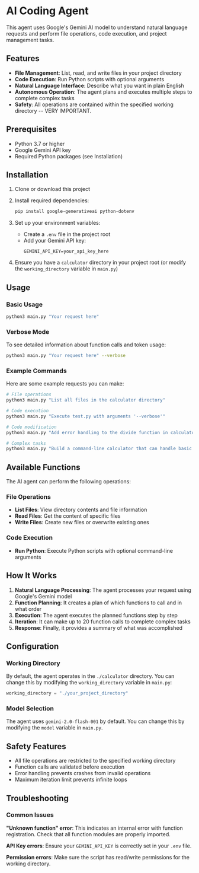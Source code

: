 # AI Coding Agent
This agent uses Google's Gemini AI model to understand natural language requests and perform file operations, code execution, and project management tasks.

## Features

- **File Management**: List, read, and write files in your project directory
- **Code Execution**: Run Python scripts with optional arguments
- **Natural Language Interface**: Describe what you want in plain English
- **Autonomous Operation**: The agent plans and executes multiple steps to complete complex tasks
- **Safety**: All operations are contained within the specified working directory -- VERY IMPORTANT. 

## Prerequisites

- Python 3.7 or higher
- Google Gemini API key
- Required Python packages (see Installation)

## Installation

1. Clone or download this project
2. Install required dependencies:
   ```bash
   pip install google-generativeai python-dotenv
   ```

3. Set up your environment variables:
   - Create a `.env` file in the project root
   - Add your Gemini API key:
     ```
     GEMINI_API_KEY=your_api_key_here
     ```

4. Ensure you have a `calculator` directory in your project root (or modify the `working_directory` variable in `main.py`)

## Usage

### Basic Usage

```bash
python3 main.py "Your request here"
```

### Verbose Mode

To see detailed information about function calls and token usage:

```bash
python3 main.py "Your request here" --verbose
```

### Example Commands

Here are some example requests you can make:

```bash
# File operations
python3 main.py "List all files in the calculator directory"

# Code execution
python3 main.py "Execute test.py with arguments '--verbose'"

# Code modification
python3 main.py "Add error handling to the divide function in calculator.py"

# Complex tasks
python3 main.py "Build a command-line calculator that can handle basic arithmetic operations"

```

## Available Functions

The AI agent can perform the following operations:

### File Operations
- **List Files**: View directory contents and file information
- **Read Files**: Get the content of specific files
- **Write Files**: Create new files or overwrite existing ones

### Code Execution
- **Run Python**: Execute Python scripts with optional command-line arguments

## How It Works

1. **Natural Language Processing**: The agent processes your request using Google's Gemini model
2. **Function Planning**: It creates a plan of which functions to call and in what order
3. **Execution**: The agent executes the planned functions step by step
4. **Iteration**: It can make up to 20 function calls to complete complex tasks
5. **Response**: Finally, it provides a summary of what was accomplished

## Configuration

### Working Directory
By default, the agent operates in the `./calculator` directory. You can change this by modifying the `working_directory` variable in `main.py`:

```python
working_directory = "./your_project_directory"
```

### Model Selection
The agent uses `gemini-2.0-flash-001` by default. You can change this by modifying the `model` variable in `main.py`.

## Safety Features

- All file operations are restricted to the specified working directory
- Function calls are validated before execution
- Error handling prevents crashes from invalid operations
- Maximum iteration limit prevents infinite loops

## Troubleshooting

### Common Issues

**"Unknown function" error**: This indicates an internal error with function registration. Check that all function modules are properly imported.

**API Key errors**: Ensure your `GEMINI_API_KEY` is correctly set in your `.env` file.

**Permission errors**: Make sure the script has read/write permissions for the working directory.

